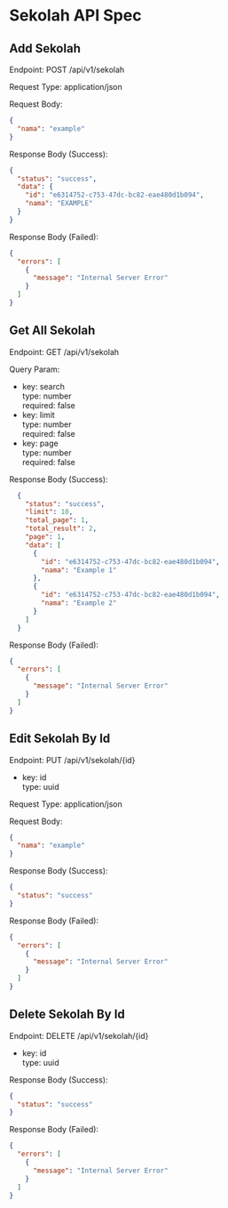 # Sekolah API Spec

## Add Sekolah
Endpoint: POST /api/v1/sekolah

Request Type: application/json

Request Body:
```json
{
  "nama": "example"
}
```

Response Body (Success):
```json
{
  "status": "success",
  "data": {
    "id": "e6314752-c753-47dc-bc82-eae480d1b094",
    "nama": "EXAMPLE"
  }
}
```

Response Body (Failed):
```json
{
  "errors": [
    {
      "message": "Internal Server Error"
    }
  ]
}
```

## Get All Sekolah
Endpoint: GET /api/v1/sekolah

Query Param:
- key: search\
  type: number\
  required: false
- key: limit\
  type: number\
  required: false
- key: page\
  type: number\
  required: false

Response Body (Success):
```json
  {
    "status": "success",
    "limit": 10,
    "total_page": 1,
    "total_result": 2,
    "page": 1,
    "data": [
      {
        "id": "e6314752-c753-47dc-bc82-eae480d1b094",
        "nama": "Example 1"
      },
      {
        "id": "e6314752-c753-47dc-bc82-eae480d1b094",
        "nama": "Example 2"
      }
    ]
  }
```

Response Body (Failed):
```json
{
  "errors": [
    {
      "message": "Internal Server Error"
    }
  ]
}
```

## Edit Sekolah By Id
Endpoint: PUT /api/v1/sekolah/{id}
- key: id\
  type: uuid

Request Type: application/json

Request Body:
```json
{
  "nama": "example"
}
```

Response Body (Success):
```json
{
  "status": "success"
}
```

Response Body (Failed):
```json
{
  "errors": [
    {
      "message": "Internal Server Error"
    }
  ]
}
```

## Delete Sekolah By Id
Endpoint: DELETE /api/v1/sekolah/{id}
- key: id\
  type: uuid

Response Body (Success):
```json
{
  "status": "success"
}
```

Response Body (Failed):
```json
{
  "errors": [
    {
      "message": "Internal Server Error"
    }
  ]
}
```